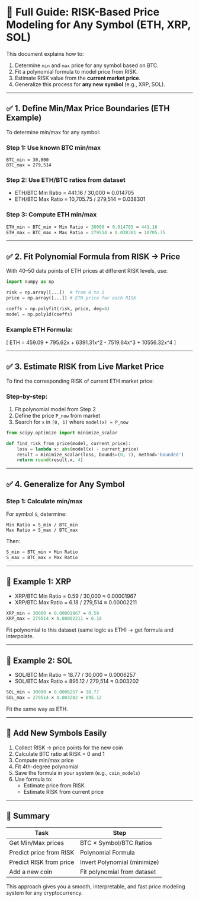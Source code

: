 # 📘 Full Guide: RISK-Based Price Modeling for Any Symbol (ETH, XRP, SOL)

This document explains how to:
1. Determine `min` and `max` price for any symbol based on BTC.
2. Fit a polynomial formula to model price from RISK.
3. Estimate RISK value from the **current market price**.
4. Generalize this process for **any new symbol** (e.g., XRP, SOL).

---

## ✅ 1. Define Min/Max Price Boundaries (ETH Example)

To determine min/max for any symbol:

### Step 1: Use known BTC min/max

```text
BTC_min = 30,000
BTC_max = 279,514
```

### Step 2: Use ETH/BTC ratios from dataset

- ETH/BTC Min Ratio = 441.16 / 30,000 ≈ 0.014705
- ETH/BTC Max Ratio = 10,705.75 / 279,514 ≈ 0.038301

### Step 3: Compute ETH min/max

```python
ETH_min = BTC_min × Min Ratio = 30000 × 0.014705 ≈ 441.16
ETH_max = BTC_max × Max Ratio = 279514 × 0.038301 ≈ 10705.75
```

---

## ✅ 2. Fit Polynomial Formula from RISK → Price

With 40–50 data points of ETH prices at different RISK levels, use:

```python
import numpy as np

risk = np.array([...])  # from 0 to 1
price = np.array([...]) # ETH price for each RISK

coeffs = np.polyfit(risk, price, deg=4)
model = np.poly1d(coeffs)
```

### Example ETH Formula:

\[
ETH = 459.09 + 795.62x + 6391.31x^2 - 7519.64x^3 + 10556.32x^4
\]

---

## ✅ 3. Estimate RISK from Live Market Price

To find the corresponding RISK of current ETH market price:

### Step-by-step:

1. Fit polynomial model from Step 2
2. Define the price `P_now` from market
3. Search for `x` in `[0, 1]` where `model(x) ≈ P_now`

```python
from scipy.optimize import minimize_scalar

def find_risk_from_price(model, current_price):
    loss = lambda x: abs(model(x) - current_price)
    result = minimize_scalar(loss, bounds=(0, 1), method='bounded')
    return round(result.x, 4)
```

---

## ✅ 4. Generalize for Any Symbol

### Step 1: Calculate min/max

For symbol `S`, determine:

```text
Min Ratio = S_min / BTC_min
Max Ratio = S_max / BTC_max
```

Then:

```python
S_min = BTC_min × Min Ratio
S_max = BTC_max × Max Ratio
```

---

## 🧪 Example 1: XRP

- XRP/BTC Min Ratio = 0.59 / 30,000 ≈ 0.00001967
- XRP/BTC Max Ratio = 6.18 / 279,514 ≈ 0.00002211

```python
XRP_min = 30000 × 0.00001967 ≈ 0.59
XRP_max = 279514 × 0.00002211 ≈ 6.18
```

Fit polynomial to this dataset (same logic as ETH) → get formula and interpolate.

---

## 🧪 Example 2: SOL

- SOL/BTC Min Ratio = 18.77 / 30,000 ≈ 0.0006257
- SOL/BTC Max Ratio = 895.12 / 279,514 ≈ 0.003202

```python
SOL_min = 30000 × 0.0006257 ≈ 18.77
SOL_max = 279514 × 0.003202 ≈ 895.12
```

Fit the same way as ETH.

---

## 🔁 Add New Symbols Easily

1. Collect RISK → price points for the new coin
2. Calculate BTC ratio at RISK = 0 and 1
3. Compute min/max price
4. Fit 4th-degree polynomial
5. Save the formula in your system (e.g., `coin_models`)
6. Use formula to:
    - Estimate price from RISK
    - Estimate RISK from current price

---

## 🧠 Summary

| Task                        | Step                          |
|-----------------------------|-------------------------------|
| Get Min/Max prices          | BTC × Symbol/BTC Ratios       |
| Predict price from RISK     | Polynomial Formula             |
| Predict RISK from price     | Invert Polynomial (minimize)  |
| Add a new coin              | Fit polynomial from dataset    |

This approach gives you a smooth, interpretable, and fast price modeling system for any cryptocurrency.

